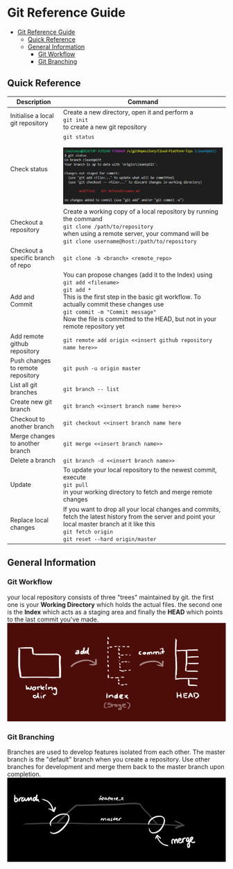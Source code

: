 # Git Reference Guide

- [Git Reference Guide](#git-reference-guide)
  - [Quick Reference](#quick-reference)
  - [General Information](#general-information)
    - [Git Workflow](#git-workflow)
    - [Git Branching](#git-branching)

## Quick Reference

| Description                        | Command                                                                                                                                                                                                                                                                                                            |
| ---------------------------------- | ------------------------------------------------------------------------------------------------------------------------------------------------------------------------------------------------------------------------------------------------------------------------------------------------------------------ |
| Initialise a local git repository  | Create a new directory, open it and perform a <br> `git init` <br> to create a new git repository                                                                                                                                                                                                                  |
| Check status                       | `git status` <br><br> ![Git Status](./screenshots/git%20status.PNG) <br>                                                                                                                                                                                                                                           |
| Checkout a repository              | Create a working copy of a local repository by running the command <br> `git clone /path/to/repository` <br> when using a remote server, your command will be <br> `git clone username@host:/path/to/repository`                                                                                                   |
| Checkout a specific branch of repo | `git clone -b <branch> <remote_repo>`                                                                                                                                                                                                                                                                              |
| Add and Commit                     | You can propose changes (add it to the Index) using <br> `git add <filename>` <br> `git add *` <br> This is the first step in the basic git workflow. To actually commit these changes use <br> `git commit -m "Commit message"` <br> Now the file is committed to the HEAD, but not in your remote repository yet |
| Add remote github repository       | `git remote add origin <<insert github repository name here>>`                                                                                                                                                                                                                                                     |
| Push changes to remote repository  | `git push -u origin master`                                                                                                                                                                                                                                                                                        |
| List all git branches              | `git branch -- list`                                                                                                                                                                                                                                                                                               |
| Create new git branch              | `git branch <<insert branch name here>>`                                                                                                                                                                                                                                                                           |
| Checkout to another branch         | `git checkout <<insert branch name here`                                                                                                                                                                                                                                                                           |
| Merge changes to another branch    | `git merge <<insert branch name>>`                                                                                                                                                                                                                                                                                 |
| Delete a branch                    | `git branch -d <<insert branch name>>`                                                                                                                                                                                                                                                                             |
| Update                             | To update your local repository to the newest commit, execute <br> `git pull` <br> in your working directory to fetch and merge remote changes                                                                                                                                                                     |
| Replace local changes              | If you want to drop all your local changes and commits, fetch the latest history from the server and point your local master branch at it like this <br> `git fetch origin` <br> `git reset --hard origin/master`                                                                                                  |


## General Information

### Git Workflow

your local repository consists of three "trees" maintained by git. the first one is your **Working Directory** which holds the actual files. the second one is the **Index** which acts as a staging area and finally the **HEAD** which points to the last commit you've made.
![Git Workflow](./screenshots/git%20workflow.PNG)

### Git Branching
Branches are used to develop features isolated from each other. The master branch is the "default" branch when you create a repository. Use other branches for development and merge them back to the master branch upon completion.
![Git Branching](./screenshots/git%20branching.PNG)
